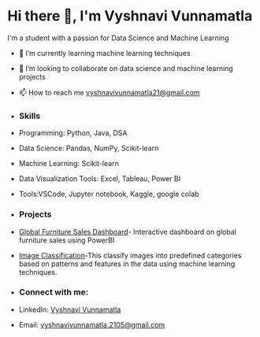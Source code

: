 # Hi there 👋, I'm Vyshnavi Vunnamatla

I'm a student with a passion for  Data Science and Machine Learning
- 🌱 I’m currently learning machine learning techniques
- 💞️ I’m looking to collaborate on data science and machine learning projects
- 📫 How to reach me vyshnavivunnamatla21@gmail.com
  
- ### Skills
- Programming: Python, Java, DSA
- Data Science: Pandas, NumPy, Scikit-learn
- Machine Learning: Scikit-learn
- Data Visualization Tools: Excel, Tableau, Power BI
- Tools:VSCode, Jupyter notebook, Kaggle, google colab

- ### Projects
- [Global Furniture Sales Dashboard](https://github.com/VyshnaviVunnamatla/Global-Furniture-Sales-Dashboard)- Interactive dashboard on global furniture sales using PowerBI
- [Image Classification](https://github.com/VyshnaviVunnamatla/Image-Classification)-This classify images into predefined categories based on patterns and features in the data using machine learning techniques.

- ### Connect with me:
- LinkedIn: [Vyshnavi Vunnamatla](https://www.linkedin.com/in/vyshnavi-vunnamatla-429944256/)
- Email: [vyshnavivunnamatla.2105@gmail.com](mailto:vyshnavivunnamatla.2105@gmail.com)




<!---
VyshnaviVunnamatla/VyshnaviVunnamatla is a ✨ special ✨ repository because its `README.md` (this file) appears on your GitHub profile.
You can click the Preview link to take a look at your changes.
--->

